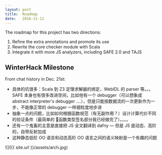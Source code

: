 ```yaml
---
layout: post
title:  Roadmap
date:   2016-11-11
---
```


The roadmap for this project has two directions:

1. Refine the extra annotations and promote its use
2. Rewrite the core checker module with Scala
3. Integrate it with more JS analyzers, including SAFE 2.0 and TAJS

## WinterHack Milestone

From chat history in Dec. 21st:

- 具体的坑很多：Scala 到 Z3 定理求解器的绑定，WebIDL 的 parser 等。。。SAFE 本身也有很多改进空间，比如他有一个 debugger（可以想象成 abstract interpreter's debugger ….），但是只能按数据流的一次更新作为一步，不能像正常的 debugger 一样细粒度地步进
- 抽象一点的问题，比如如何根据函数规范（有无副作用？）设计计算代价不同的验证条件（最简单的 函数类型签名部分我已经做完了）。。。。
- 还有一个鬼畜的主意是直接把 JS 全文翻译到 dafny — 但是 JS 是动态、高阶的，自带反射加成
- 这种静态低阶 OO 语言和动态高阶 OO 语言之间的语义映射是一个有趣的问题

![]({{ site.url }}/assets/arch.jpg)

